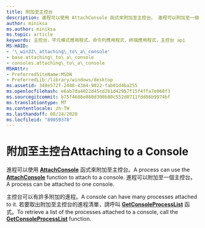 ```yaml
---
title: 附加至主控台
description: 進程可以使用 AttachConsole 函式來附加至主控台。 進程可以附加至一個主控台。
author: miniksa
ms.author: miniksa
ms.topic: article
keywords: 主控台，字元模式應用程式，命令列應用程式，終端應用程式，主控台 api
MS-HAID:
- '\_win32\_attaching\_to\_a\_console'
- base.attaching\_to\_a\_console
- consoles.attaching\_to\_a\_console
MSHAttr:
- PreferredSiteName:MSDN
- PreferredLib:/library/windows/desktop
ms.assetid: 348e572f-2448-4384-9822-fab01d4ba255
ms.openlocfilehash: e6ab7da4022d45cd2b1d42957f15f4ffa7e068f3
ms.sourcegitcommit: b75f4688e080d300b80c552d0711fdd86b9974bf
ms.translationtype: MT
ms.contentlocale: zh-TW
ms.lasthandoff: 08/24/2020
ms.locfileid: "89059378"
---
```

# <a name="attaching-to-a-console"></a><span data-ttu-id="1d17e-105">附加至主控台</span><span class="sxs-lookup"><span data-stu-id="1d17e-105">Attaching to a Console</span></span>


<span data-ttu-id="1d17e-106">進程可以使用 [**AttachConsole**](attachconsole.md) 函式來附加至主控台。</span><span class="sxs-lookup"><span data-stu-id="1d17e-106">A process can use the [**AttachConsole**](attachconsole.md) function to attach to a console.</span></span> <span data-ttu-id="1d17e-107">進程可以附加至一個主控台。</span><span class="sxs-lookup"><span data-stu-id="1d17e-107">A process can be attached to one console.</span></span>

<span data-ttu-id="1d17e-108">主控台可以有許多附加的進程。</span><span class="sxs-lookup"><span data-stu-id="1d17e-108">A console can have many processes attached to it.</span></span> <span data-ttu-id="1d17e-109">若要取出附加至主控台的進程清單，請呼叫 [**GetConsoleProcessList**](getconsoleprocesslist.md) 函式。</span><span class="sxs-lookup"><span data-stu-id="1d17e-109">To retrieve a list of the processes attached to a console, call the [**GetConsoleProcessList**](getconsoleprocesslist.md) function.</span></span>

 

 




